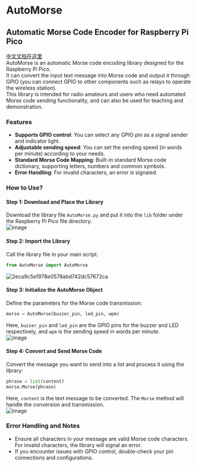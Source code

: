 # AutoMorse  
## Automatic Morse Code Encoder for Raspberry Pi Pico  

[中文文档在这里](https://github.com/HKEMS-STMO/AutoMorse/blob/main/README_Zh.md)  
AutoMorse is an automatic Morse code encoding library designed for the Raspberry Pi Pico.  
It can convert the input text message into Morse code and output it through GPIO (you can connect GPIO to other components such as relays to operate the wireless station).  
This library is intended for radio amateurs and users who need automated Morse code sending functionality, and can also be used for teaching and demonstration.  

### Features  
- **Supports GPIO control**: You can select any GPIO pin as a signal sender and indicator light.  
- **Adjustable sending speed**: You can set the sending speed (in words per minute) according to your needs.  
- **Standard Morse Code Mapping**: Built-in standard Morse code dictionary, supporting letters, numbers and common symbols.  
- **Error Handling**: For invalid characters, an error is signaled.  

### How to Use?  

#### Step 1: Download and Place the Library  
Download the library file `AutoMorse.py` and put it into the `lib` folder under the Raspberry Pi Pico file directory.  
![image](https://github.com/HKEMS-STMO/Fully-automatic-Morse-coder/assets/118874898/7e8f5df4-7fd6-4f81-bc99-640456c506d8)  

#### Step 2: Import the Library  
Call the library file in your main script:  
```python
from AutoMorse import AutoMorse
```  
![2eca9c5e1978e0578abd742dc57672ca](https://github.com/HKEMS-STMO/Fully-automatic-Morse-coder/assets/118874898/16f9ce9e-f4e0-4f3c-928e-2440792cc70e)  

#### Step 3: Initialize the AutoMorse Object  
Define the parameters for the Morse code transmission:
```python
morse = AutoMorse(buzzer_pin, led_pin, wpm)
```  
Here, `buzzer_pin` and `led_pin` are the GPIO pins for the buzzer and LED respectively, and `wpm` is the sending speed in words per minute.  
![image](https://github.com/HKEMS-STMO/Fully-automatic-Morse-coder/assets/118874898/99fde3f8-71eb-467b-ba3f-42141b9199c5)  

#### Step 4: Convert and Send Morse Code  
Convert the message you want to send into a list and process it using the library:  
```python
phrase = list(content) 
morse.Morse(phrase)
```  
Here, `content` is the text message to be converted. The `Morse` method will handle the conversion and transmission.  
![image](https://github.com/HKEMS-STMO/Fully-automatic-Morse-coder/assets/118874898/5f82e961-a204-45eb-82ca-61073a220618)  

### Error Handling and Notes  
- Ensure all characters in your message are valid Morse code characters. For invalid characters, the library will signal an error.  
- If you encounter issues with GPIO control, double-check your pin connections and configurations.  
